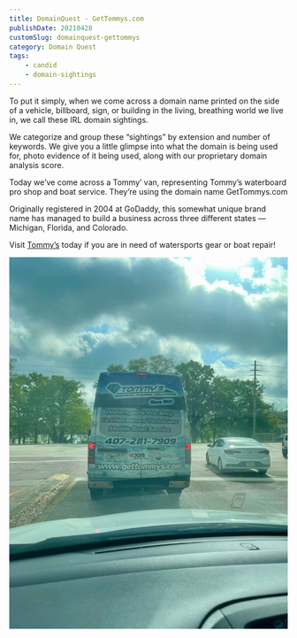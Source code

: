 ```yaml
---
title: DomainQuest - GetTommys.com
publishDate: 20210428
customSlug: domainquest-gettommys
category: Domain Quest
tags:
    - candid
    - domain-sightings
---
```


To put it simply, when we come across a domain name printed on the side of a vehicle, billboard, sign, or building in the living, breathing world we live in, we call these IRL domain sightings.

We categorize and group these “sightings” by extension and number of keywords. We give you a little glimpse into what the domain is being used for, photo evidence of it being used, along with our proprietary domain analysis score.

Today we’ve come across a Tommy’ van, representing Tommy’s waterboard pro shop and boat service. They’re using the domain name GetTommys.com

Originally registered in 2004 at GoDaddy, this somewhat unique brand name has managed to build a business across three different states — Michigan, Florida, and Colorado.

Visit [Tommy’s](https://gettommys.com/?ref=domaincord.com) today if you are in need of watersports gear or boat repair!

![](assets/tommys-watersports-shop.jpeg)
